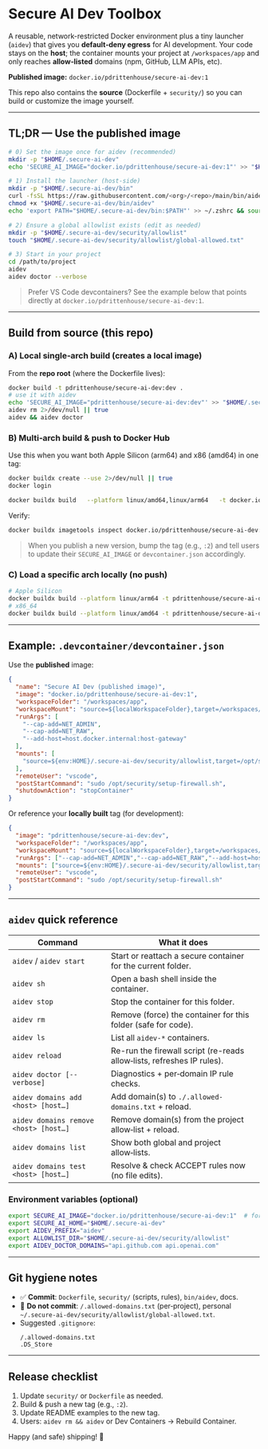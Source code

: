 # Secure AI Dev Toolbox

A reusable, network-restricted Docker environment plus a tiny launcher (`aidev`) that gives you **default‑deny egress** for AI development. Your code stays on the **host**; the container mounts your project at `/workspaces/app` and only reaches **allow‑listed** domains (npm, GitHub, LLM APIs, etc).

**Published image:** `docker.io/pdrittenhouse/secure-ai-dev:1`

This repo also contains the **source** (Dockerfile + `security/`) so you can build or customize the image yourself.

---

## TL;DR — Use the published image

```bash
# 0) Set the image once for aidev (recommended)
mkdir -p "$HOME/.secure-ai-dev"
echo 'SECURE_AI_IMAGE="docker.io/pdrittenhouse/secure-ai-dev:1"' >> "$HOME/.secure-ai-dev/config"

# 1) Install the launcher (host-side)
mkdir -p "$HOME/.secure-ai-dev/bin"
curl -fsSL https://raw.githubusercontent.com/<org>/<repo>/main/bin/aidev -o "$HOME/.secure-ai-dev/bin/aidev"
chmod +x "$HOME/.secure-ai-dev/bin/aidev"
echo 'export PATH="$HOME/.secure-ai-dev/bin:$PATH"' >> ~/.zshrc && source ~/.zshrc

# 2) Ensure a global allowlist exists (edit as needed)
mkdir -p "$HOME/.secure-ai-dev/security/allowlist"
touch "$HOME/.secure-ai-dev/security/allowlist/global-allowed.txt"

# 3) Start in your project
cd /path/to/project
aidev
aidev doctor --verbose
```

> Prefer VS Code devcontainers? See the example below that points directly at `docker.io/pdrittenhouse/secure-ai-dev:1`.

---

## Build from source (this repo)

### A) Local single‑arch build (creates a local image)
From the **repo root** (where the Dockerfile lives):
```bash
docker build -t pdrittenhouse/secure-ai-dev:dev .
# use it with aidev
echo 'SECURE_AI_IMAGE="pdrittenhouse/secure-ai-dev:dev"' >> "$HOME/.secure-ai-dev/config"
aidev rm 2>/dev/null || true
aidev && aidev doctor
```

### B) Multi‑arch build & push to Docker Hub
Use this when you want both Apple Silicon (arm64) and x86 (amd64) in one tag:
```bash
docker buildx create --use 2>/dev/null || true
docker login

docker buildx build   --platform linux/amd64,linux/arm64   -t docker.io/pdrittenhouse/secure-ai-dev:1   -t docker.io/pdrittenhouse/secure-ai-dev:latest   --push   .
```

Verify:
```bash
docker buildx imagetools inspect docker.io/pdrittenhouse/secure-ai-dev:1
```

> When you publish a new version, bump the tag (e.g., `:2`) and tell users to update their `SECURE_AI_IMAGE` or `devcontainer.json` accordingly.

### C) Load a specific arch locally (no push)
```bash
# Apple Silicon
docker buildx build --platform linux/arm64 -t pdrittenhouse/secure-ai-dev:dev --load .
# x86_64
docker buildx build --platform linux/amd64 -t pdrittenhouse/secure-ai-dev:dev --load .
```

---

## Example: `.devcontainer/devcontainer.json`

Use the **published** image:
```json
{
  "name": "Secure AI Dev (published image)",
  "image": "docker.io/pdrittenhouse/secure-ai-dev:1",
  "workspaceFolder": "/workspaces/app",
  "workspaceMount": "source=${localWorkspaceFolder},target=/workspaces/app,type=bind",
  "runArgs": [
    "--cap-add=NET_ADMIN",
    "--cap-add=NET_RAW",
    "--add-host=host.docker.internal:host-gateway"
  ],
  "mounts": [
    "source=${env:HOME}/.secure-ai-dev/security/allowlist,target=/opt/security/allowlist,type=bind,readonly"
  ],
  "remoteUser": "vscode",
  "postStartCommand": "sudo /opt/security/setup-firewall.sh",
  "shutdownAction": "stopContainer"
}
```

Or reference your **locally built** tag (for development):
```json
{
  "image": "pdrittenhouse/secure-ai-dev:dev",
  "workspaceFolder": "/workspaces/app",
  "workspaceMount": "source=${localWorkspaceFolder},target=/workspaces/app,type=bind",
  "runArgs": ["--cap-add=NET_ADMIN","--cap-add=NET_RAW","--add-host=host.docker.internal:host-gateway"],
  "mounts": ["source=${env:HOME}/.secure-ai-dev/security/allowlist,target=/opt/security/allowlist,type=bind,readonly"],
  "remoteUser": "vscode",
  "postStartCommand": "sudo /opt/security/setup-firewall.sh"
}
```

---

## `aidev` quick reference

| Command | What it does |
|---|---|
| `aidev` / `aidev start` | Start or reattach a secure container for the current folder. |
| `aidev sh` | Open a bash shell inside the container. |
| `aidev stop` | Stop the container for this folder. |
| `aidev rm` | Remove (force) the container for this folder (safe for code). |
| `aidev ls` | List all `aidev-*` containers. |
| `aidev reload` | Re-run the firewall script (re-reads allow‑lists, refreshes IP rules). |
| `aidev doctor [--verbose]` | Diagnostics + per‑domain IP rule checks. |
| `aidev domains add <host> [host…]` | Add domain(s) to `./.allowed-domains.txt` + reload. |
| `aidev domains remove <host> [host…]` | Remove domain(s) from the project allow‑list + reload. |
| `aidev domains list` | Show both global and project allow‑lists. |
| `aidev domains test <host> [host…]` | Resolve & check ACCEPT rules now (no file edits). |

### Environment variables (optional)
```bash
export SECURE_AI_IMAGE="docker.io/pdrittenhouse/secure-ai-dev:1"  # force the published image
export SECURE_AI_HOME="$HOME/.secure-ai-dev"
export AIDEV_PREFIX="aidev"
export ALLOWLIST_DIR="$HOME/.secure-ai-dev/security/allowlist"
export AIDEV_DOCTOR_DOMAINS="api.github.com api.openai.com"
```

---

## Git hygiene notes

- ✅ **Commit**: `Dockerfile`, `security/` (scripts, rules), `bin/aidev`, docs.
- 🚫 **Do not commit**: `/.allowed-domains.txt` (per‑project), personal `~/.secure-ai-dev/security/allowlist/global-allowed.txt`.
- Suggested `.gitignore`:
  ```gitignore
  /.allowed-domains.txt
  .DS_Store
  ```

---

## Release checklist

1. Update `security/` or `Dockerfile` as needed.
2. Build & push a new tag (e.g., `:2`).
3. Update README examples to the new tag.
4. Users: `aidev rm && aidev` or Dev Containers → Rebuild Container.

Happy (and safe) shipping! 🚀
